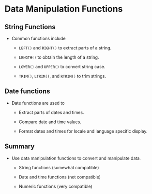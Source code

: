 # Data Manipulation Functions

## String Functions

- Common functions include

  - `LEFT()` and `RIGHT()` to extract parts of a string.

  - `LENGTH()` to obtain the length of a string.

  - `LOWER()` and `UPPER()` to convert string case.

  - `TRIM()`, `LTRIM()`, and `RTRIM()` to trim strings.

## Date functions

- Date functions are used to

  - Extract parts of dates and times.

  - Compare date and time values.

  - Format dates and times for locale and language specific display.

## Summary

- Use data manipulation functions to convert and manipulate data.

  - String functions (somewhat compatible)

  - Date and time functions (not compatible)

  - Numeric functions (very compatible)

